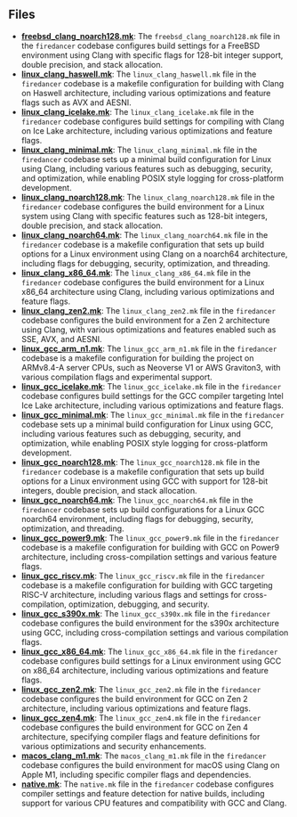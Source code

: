 
## Files
- **[freebsd_clang_noarch128.mk](machine/freebsd_clang_noarch128.mk.driver.md)**: The `freebsd_clang_noarch128.mk` file in the `firedancer` codebase configures build settings for a FreeBSD environment using Clang with specific flags for 128-bit integer support, double precision, and stack allocation.
- **[linux_clang_haswell.mk](machine/linux_clang_haswell.mk.driver.md)**: The `linux_clang_haswell.mk` file in the `firedancer` codebase is a makefile configuration for building with Clang on Haswell architecture, including various optimizations and feature flags such as AVX and AESNI.
- **[linux_clang_icelake.mk](machine/linux_clang_icelake.mk.driver.md)**: The `linux_clang_icelake.mk` file in the `firedancer` codebase configures build settings for compiling with Clang on Ice Lake architecture, including various optimizations and feature flags.
- **[linux_clang_minimal.mk](machine/linux_clang_minimal.mk.driver.md)**: The `linux_clang_minimal.mk` file in the `firedancer` codebase sets up a minimal build configuration for Linux using Clang, including various features such as debugging, security, and optimization, while enabling POSIX style logging for cross-platform development.
- **[linux_clang_noarch128.mk](machine/linux_clang_noarch128.mk.driver.md)**: The `linux_clang_noarch128.mk` file in the `firedancer` codebase configures the build environment for a Linux system using Clang with specific features such as 128-bit integers, double precision, and stack allocation.
- **[linux_clang_noarch64.mk](machine/linux_clang_noarch64.mk.driver.md)**: The `linux_clang_noarch64.mk` file in the `firedancer` codebase is a makefile configuration that sets up build options for a Linux environment using Clang on a noarch64 architecture, including flags for debugging, security, optimization, and threading.
- **[linux_clang_x86_64.mk](machine/linux_clang_x86_64.mk.driver.md)**: The `linux_clang_x86_64.mk` file in the `firedancer` codebase configures the build environment for a Linux x86_64 architecture using Clang, including various optimizations and feature flags.
- **[linux_clang_zen2.mk](machine/linux_clang_zen2.mk.driver.md)**: The `linux_clang_zen2.mk` file in the `firedancer` codebase configures the build environment for a Zen 2 architecture using Clang, with various optimizations and features enabled such as SSE, AVX, and AESNI.
- **[linux_gcc_arm_n1.mk](machine/linux_gcc_arm_n1.mk.driver.md)**: The `linux_gcc_arm_n1.mk` file in the `firedancer` codebase is a makefile configuration for building the project on ARMv8.4-A server CPUs, such as Neoverse V1 or AWS Graviton3, with various compilation flags and experimental support.
- **[linux_gcc_icelake.mk](machine/linux_gcc_icelake.mk.driver.md)**: The `linux_gcc_icelake.mk` file in the `firedancer` codebase configures build settings for the GCC compiler targeting Intel Ice Lake architecture, including various optimizations and feature flags.
- **[linux_gcc_minimal.mk](machine/linux_gcc_minimal.mk.driver.md)**: The `linux_gcc_minimal.mk` file in the `firedancer` codebase sets up a minimal build configuration for Linux using GCC, including various features such as debugging, security, and optimization, while enabling POSIX style logging for cross-platform development.
- **[linux_gcc_noarch128.mk](machine/linux_gcc_noarch128.mk.driver.md)**: The `linux_gcc_noarch128.mk` file in the `firedancer` codebase is a makefile configuration that sets up build options for a Linux environment using GCC with support for 128-bit integers, double precision, and stack allocation.
- **[linux_gcc_noarch64.mk](machine/linux_gcc_noarch64.mk.driver.md)**: The `linux_gcc_noarch64.mk` file in the `firedancer` codebase sets up build configurations for a Linux GCC noarch64 environment, including flags for debugging, security, optimization, and threading.
- **[linux_gcc_power9.mk](machine/linux_gcc_power9.mk.driver.md)**: The `linux_gcc_power9.mk` file in the `firedancer` codebase is a makefile configuration for building with GCC on Power9 architecture, including cross-compilation settings and various feature flags.
- **[linux_gcc_riscv.mk](machine/linux_gcc_riscv.mk.driver.md)**: The `linux_gcc_riscv.mk` file in the `firedancer` codebase is a makefile configuration for building with GCC targeting RISC-V architecture, including various flags and settings for cross-compilation, optimization, debugging, and security.
- **[linux_gcc_s390x.mk](machine/linux_gcc_s390x.mk.driver.md)**: The `linux_gcc_s390x.mk` file in the `firedancer` codebase configures the build environment for the s390x architecture using GCC, including cross-compilation settings and various compilation flags.
- **[linux_gcc_x86_64.mk](machine/linux_gcc_x86_64.mk.driver.md)**: The `linux_gcc_x86_64.mk` file in the `firedancer` codebase configures build settings for a Linux environment using GCC on x86_64 architecture, including various optimizations and feature flags.
- **[linux_gcc_zen2.mk](machine/linux_gcc_zen2.mk.driver.md)**: The `linux_gcc_zen2.mk` file in the `firedancer` codebase configures the build environment for GCC on Zen 2 architecture, including various optimizations and feature flags.
- **[linux_gcc_zen4.mk](machine/linux_gcc_zen4.mk.driver.md)**: The `linux_gcc_zen4.mk` file in the `firedancer` codebase configures the build environment for GCC on Zen 4 architecture, specifying compiler flags and feature definitions for various optimizations and security enhancements.
- **[macos_clang_m1.mk](machine/macos_clang_m1.mk.driver.md)**: The `macos_clang_m1.mk` file in the `firedancer` codebase configures the build environment for macOS using Clang on Apple M1, including specific compiler flags and dependencies.
- **[native.mk](machine/native.mk.driver.md)**: The `native.mk` file in the `firedancer` codebase configures compiler settings and feature detection for native builds, including support for various CPU features and compatibility with GCC and Clang.
